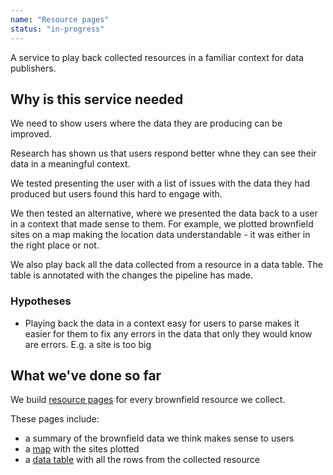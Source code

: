 ```yaml
---
name: "Resource pages"
status: "in-progress"
---
```


A service to play back collected resources in a familiar context for data publishers.

## Why is this service needed

We need to show users where the data they are producing can be improved.

Research has shown us that users respond better whne they can see their data in a meaningful context.

We tested presenting the user with a list of issues with the data they had produced but users found this hard to engage with.

We then tested an alternative, where we presented the data back to a user in a context that made sense to them. For example, we plotted brownfield sites on a map making the location data understandable - it was either in the right place or not.

We also play back all the data collected from a resource in a data table. The table is annotated with the changes the pipeline has made.

### Hypotheses

* Playing back the data in a context easy for users to parse makes it easier for them to fix any errors in the data that only they would know are errors. E.g. a site is too big

## What we've done so far

We build [resource pages](https://digital-land.github.io/resource/) for every brownfield resource we collect.

These pages include:

* a summary of the brownfield data we think makes sense to users
* a [map](https://digital-land.github.io/design-system/components/map/) with the sites plotted
* a [data table](https://digital-land.github.io/design-system/components/data-table/) with all the rows from the collected resource
